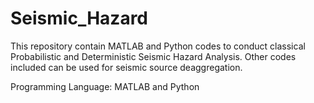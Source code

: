 # Seismic_Hazard

This repository contain MATLAB and Python codes to conduct classical Probabilistic and Deterministic Seismic Hazard Analysis. Other codes included can be used for seismic source 
deaggregation.

Programming Language: MATLAB and Python
